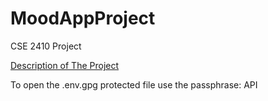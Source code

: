 # MoodAppProject
CSE 2410 Project

[Description of The Project]([https://drive.google.com/file/d/1uTfQkWTWF0ffYYJPPIyQQJJMXtnIIFX2/view?usp=sharing](https://drive.google.com/file/d/1tY738vvIKI8PDEqonI02pJSNh-kB9WR7/view?usp=sharing)https://drive.google.com/file/d/1tY738vvIKI8PDEqonI02pJSNh-kB9WR7/view?usp=sharing)

To open the .env.gpg protected file use the passphrase: API
